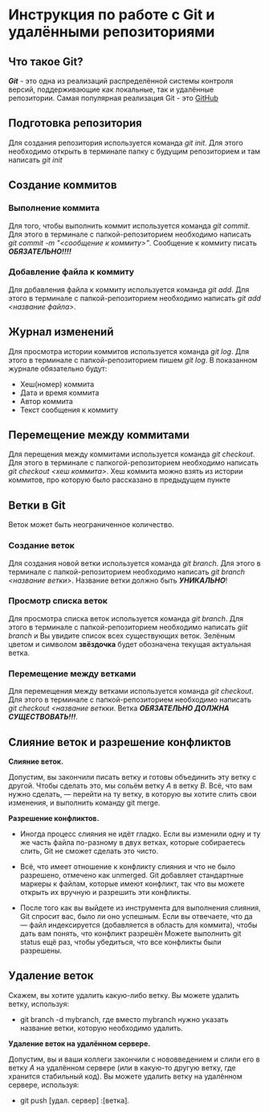 # Инструкция по работе с Git и удалёнными репозиториями

## Что такое Git?
***Git*** - это одна из реализаций распределённой системы контроля версий, поддерживающие как локальные, так и удалённые репозитории. Самая популярная реализация Git - это [GitHub](https://github.com)

## Подготовка репозитория
Для создания репозитория используется команда *git init*. Для этого необходимо открыть в терминале папку с будущим репозиторием и там написать *git init*

## Создание коммитов

### Выполнение коммита
Для того, чтобы выполнить коммит используется команда *git commit*. Для этого в терминале с папкой-репозиторием необходимо написать *git commit -m "<сообщение к коммиту>"*. Сообщение к коммиту писать ***ОБЯЗАТЕЛЬНО!!!!***

### Добавление файла к коммиту
Для добавления файла к коммиту используется команда *git add*. Для этого в терминале с папкой-репозиторием необходимо написать *git add <название файла>*.

## Журнал изменений
Для просмотра истории коммитов используется команда *git log*. Для этого в терминале с папкой-репозиторием пишем *git log*. В показанном журнале обязательно будут:
* Хеш(номер) коммита
* Дата и время коммита
* Автор коммита
* Текст сообщения к коммиту

## Перемещение между коммитами
Для перещения между коммитами используется команда *git checkout*. Для этого в терминале с папкогой-репозиторием необходимо написать *git checkout <хеш коммита>*. Хеш коммита можно взять из истории коммитов, про которую было рассказано в предыдущем пункте

## Ветки в Git

Веток может быть неограниченное количество.

### Создание веток
Для создания новой ветки используется команда *git branch*. Для этого в терминале с папкой-репозиторием необходимо написать *git branch <название ветки>*. Название ветки должно быть ***УНИКАЛЬНО***!

### Просмотр списка веток
Для просмотра списка веток используется команда *git branch*. Для этого в терминале с папкой-репозиторием необходимо написать *giit branch* и Вы увидите список всех существующих веток. Зелёным цветом и символом **звёздочка** будет обозначена текущая актуальная ветка.

### Перемещение между ветками
Для перемещения между ветками используется команда *git checkout*. Для этого в терминале с папкой-репозиторием необходимо написать *git checkout <название веткки*. Ветка ***ОБЯЗАТЕЛЬНО ДОЛЖНА СУЩЕСТВОВАТЬ!!!***. 

## Слияние веток и разрешение конфликтов

**Слияние веток.**

Допустим, вы закончили писать ветку и готовы объединить эту ветку с другой. Чтобы сделать это, мы сольём ветку *A* в ветку *B*. Всё, что вам нужно сделать, — перейти на ту ветку, в которую вы хотите слить свои изменения, и выполнить команду git merge.

**Pазрешение конфликтов.**

* Иногда процесс слияния не идёт гладко. Если вы изменили одну и ту же часть файла по-разному в двух ветках, которые собираетесь слить, Git не сможет сделать это чисто.

* Всё, что имеет отношение к конфликту слияния и что не было разрешено, отмечено как unmerged. Git добавляет стандартные маркеры к файлам, которые имеют конфликт, так что вы можете открыть их вручную и разрешить эти конфликты.

* После того как вы выйдете из инструмента для выполнения слияния, Git спросит вас, было ли оно успешным. Если вы отвечаете, что да — файл индексируется (добавляется в область для коммита), чтобы дать вам понять, что конфликт разрешён
Можете выполнить git status ещё раз, чтобы убедиться, что все конфликты были разрешены.

## Удаление веток

Скажем, вы хотите удалить какую-либо ветку. Вы можете удалить ветку, используя:

* git branch -d mybranch, где вместо mybranch нужно указать название ветки, которую необходимо удалить.

**Удаление веток на удалённом сервере.**

Допустим, вы и ваши коллеги закончили с нововведением и слили его в ветку *A* на удалённом сервере (или в какую-то другую ветку, где хранится стабильный код). Вы можете удалить ветку на удалённом сервере, используя:

* git push [удал. сервер] :[ветка]. 
